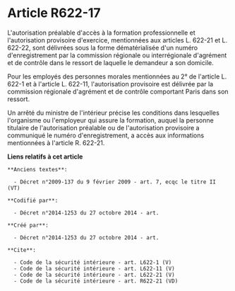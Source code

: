 # Article R622-17

L'autorisation préalable d'accès à la formation professionnelle et l'autorisation provisoire d'exercice, mentionnées aux
articles L. 622-21 et L. 622-22, sont délivrées sous la forme dématérialisée d'un numéro d'enregistrement par la commission
régionale ou interrégionale d'agrément et de contrôle dans le ressort de laquelle le demandeur a son domicile. 

Pour les employés des personnes morales mentionnées au 2° de l'article L. 622-1 et à l'article L. 622-11, l'autorisation
provisoire est délivrée par la commission régionale d'agrément et de contrôle comportant Paris dans son ressort. 

Un arrêté du ministre de l'intérieur précise les conditions dans lesquelles l'organisme ou l'employeur qui assure la
formation, auquel la personne titulaire de l'autorisation préalable ou de l'autorisation provisoire a communiqué le numéro
d'enregistrement, a accès aux informations mentionnées à l'article R. 622-21.

**Liens relatifs à cet article**

	**Anciens textes**:

	  - Décret n°2009-137 du 9 février 2009 - art. 7, ecqc le titre II (VT)

	**Codifié par**:

	  - Décret n°2014-1253 du 27 octobre 2014 - art.

	**Créé par**:

	  - Décret n°2014-1253 du 27 octobre 2014 - art.

	**Cite**:

	  - Code de la sécurité intérieure - art. L622-1 (V)
	  - Code de la sécurité intérieure - art. L622-11 (V)
	  - Code de la sécurité intérieure - art. L622-21 (V)
	  - Code de la sécurité intérieure - art. R622-21 (VD)
